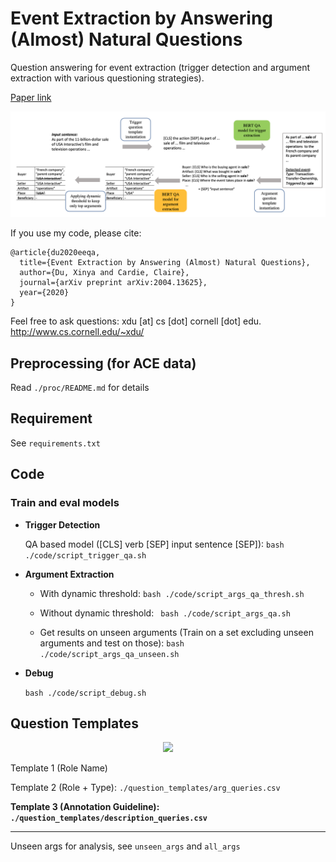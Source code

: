 # Event Extraction by Answering (Almost) Natural Questions

Question answering for event extraction (trigger detection and argument extraction with various questioning strategies). 

[Paper link](https://arxiv.org/abs/2004.13625)

<p align='center'>
  <img src='figs/framework.png' width="800px">
</p>


If you use my code, please cite:

	@article{du2020eeqa,
	  title={Event Extraction by Answering (Almost) Natural Questions},
	  author={Du, Xinya and Cardie, Claire},
	  journal={arXiv preprint arXiv:2004.13625},
	  year={2020}
	}
	
Feel free to ask questions: xdu [at] cs [dot] cornell [dot] edu. http://www.cs.cornell.edu/~xdu/

## Preprocessing (for ACE data)
  Read ```./proc/README.md``` for details

## Requirement
See ```requirements.txt```

## Code

### Train and eval models

* **Trigger Detection**

   <!-- normal sequence labeling -->
   <!-- ``` bash ./code/script_trigger.sh ``` -->
	
	QA based model ([CLS] verb [SEP] input sentence [SEP]):
	``` bash ./code/script_trigger_qa.sh ```
	
	
* **Argument Extraction**

	- With dynamic threshold:
	``` bash ./code/script_args_qa_thresh.sh ```
	
	- Without dynamic threshold:
	```	bash ./code/script_args_qa.sh```
	
	<!-- Ensemble with template 2 & 3 -->
	<!-- ```bash ./code/script_args_qa_ensem.sh``` -->

	- Get results on unseen arguments (Train on a set excluding unseen arguments and test on those):
	  ```bash ./code/script_args_qa_unseen.sh```
	
* **Debug**
   
   ```bash ./code/script_debug.sh```
	
<!--### Analysis


  randome NE baseline
  
  ```python code/run_unseen_baseline_random_ne.py```
  
* Write the predicted arguments,
  
  ```bash ./code/script_args_qa_analysis.sh```

* Get trigger error statistics, 
  ```python ./analysis/trigger_error.py```
  
* Get argument error statistics 
  ```python ./analysis/argument_error.py```-->



  
## Question Templates

<p align='center'>
  <img src='figs/templates.png' width="600px">
</p>

Template 1 (Role Name)

Template 2 (Role + Type): ```./question_templates/arg_queries.csv```

**Template 3 (Annotation Guideline): ```./question_templates/description_queries.csv```**

---	
Unseen args for analysis, see ```unseen_args``` and ```all_args```

